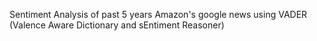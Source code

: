 Sentiment Analysis of past 5 years Amazon's google news using VADER (Valence Aware Dictionary and sEntiment Reasoner)

